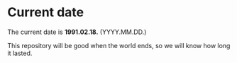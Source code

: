 # Current date

The current date is **1991.02.18.** (YYYY.MM.DD.)

This repository will be good when the world ends, so we will know how long it lasted.
